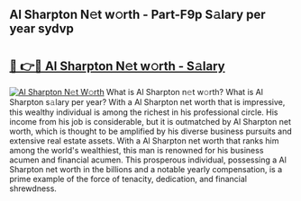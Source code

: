 ## Al Sharpton N𝚎t w𝚘rth - Part-F9p S𝚊lary per year sydvp

# <h2><a href="http://gc1wwz.nevu.top/?p=Al+Sharpton">🔗 👉🔴 Al Sharpton N𝚎t w𝚘rth - S𝚊lary</a></h2>

[![Al Sharpton N𝚎t W𝚘rth](https://i.imgur.com/Oavwk0R.jpeg)](http://gc1wwz.nevu.top/?p=Al+Sharpton)
What is Al Sharpton n𝚎t w𝚘rth? What is Al Sharpton s𝚊lary per year?
With a Al Sharpton net worth that is impressive, this wealthy individual is among the richest in his professional circle. His income from his job is considerable, but it is outmatched by Al Sharpton net worth, which is thought to be amplified by his diverse business pursuits and extensive real estate assets. With a Al Sharpton net worth that ranks him among the world's wealthiest, this man is renowned for his business acumen and financial acumen. This prosperous individual, possessing a Al Sharpton net worth in the billions and a notable yearly compensation, is a prime example of the force of tenacity, dedication, and financial shrewdness.
